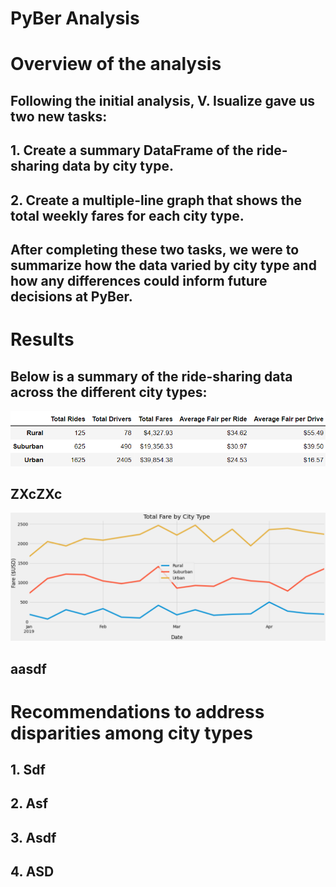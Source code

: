 # __PyBer Analysis__

# __Overview of the analysis__

## Following the initial analysis, V. Isualize gave us two new tasks:

  ## 1.	Create a summary DataFrame of the ride-sharing data by city type. 
  ## 2.	Create a multiple-line graph that shows the total weekly fares for each city type. 

## After completing these two tasks, we were to summarize how the data varied by city type and how any differences could inform future decisions at PyBer.

# __Results__

## Below is a summary of the ride-sharing data across the different city types:

![](PyBer_SummaryDF.png)

## ZXcZXc

![](tfb_ByCity.png)

## aasdf 

# __Recommendations to address disparities among city types__

  ## 1.	Sdf
  ## 2.	Asf
  ## 3.	Asdf
  ## 4.	ASD
